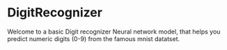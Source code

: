 # DigitRecognizer
Welcome to a basic Digit recognizer Neural network model, that helps you predict numeric digits (0-9) from the famous mnist datatset.  
